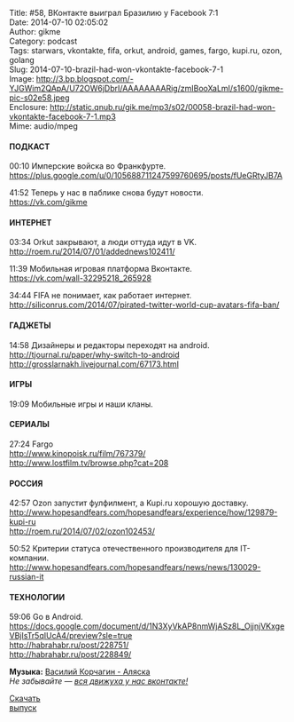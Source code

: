 Title: #58, ВКонтакте выиграл Бразилию у Facebook 7:1  
Date: 2014-07-10 02:05:02  
Author: gikme  
Category: podcast  
Tags: starwars, vkontakte, fifa, orkut, android, games, fargo, kupi.ru, ozon, golang  
Slug: 2014-07-10-brazil-had-won-vkontakte-facebook-7-1  
Image: http://3.bp.blogspot.com/-YJGWim2QApA/U72OW6jDbrI/AAAAAAAARig/zmIBooXaLmI/s1600/gikme-pic-s02e58.jpeg  
Enclosure: http://static.qnub.ru/gik.me/mp3/s02/00058-brazil-had-won-vkontakte-facebook-7-1.mp3  
Mime: audio/mpeg

#### ПОДКАСТ

00:10 Имперские войска во Франкфурте.  
<https://plus.google.com/u/0/105688711247599760695/posts/fUeGRtyJB7A>

41:52 Теперь у нас в паблике снова будут новости.  
<https://vk.com/gikme>

#### ИНТЕРНЕТ

03:34 Orkut закрывают, а люди оттуда идут в VK.  
<http://roem.ru/2014/07/01/addednews102411/>

11:39 Мобильная игровая платформа Вконтакте.  
<https://vk.com/wall-32295218_265928>

34:44 FIFA не понимает, как работает интернет.  
<http://siliconrus.com/2014/07/pirated-twitter-world-cup-avatars-fifa-ban/>

#### ГАДЖЕТЫ

14:58 Дизайнеры и редакторы переходят на android.  
<http://tjournal.ru/paper/why-switch-to-android>  
<http://grosslarnakh.livejournal.com/67173.html>

#### ИГРЫ

19:09 Мобильные игры и наши кланы.

#### СЕРИАЛЫ

27:24 Fargo  
<http://www.kinopoisk.ru/film/767379/>  
<http://www.lostfilm.tv/browse.php?cat=208>

#### РОССИЯ

42:57 Ozon запустит фулфилмент, а Kupi.ru хорошую доставку.  
<http://www.hopesandfears.com/hopesandfears/experience/how/129879-kupi-ru>  
<http://roem.ru/2014/07/02/ozon102453/>

50:52 Критерии статуса отечественного производителя для IT-компании.  
<http://www.hopesandfears.com/hopesandfears/news/news/130029-russian-it>

#### ТЕХНОЛОГИИ

59:06 Go в Android.  
<https://docs.google.com/document/d/1N3XyVkAP8nmWjASz8L_OjjnjVKxgeVBjIsTr5qIUcA4/preview?sle=true>  
<http://habrahabr.ru/post/228751/>  
<http://habrahabr.ru/post/228849/>

**Музыка:** [Василий Корчагин - Аляска](http://vk.com/bacc3)  
*Не забывайте — [вся движуха у нас вконтакте!](http://vk.com/gikme)*

[Скачать  
выпуск](http://static.qnub.ru/gik.me/mp3/s02/00058-brazil-had-won-vkontakte-facebook-7-1.mp3)

